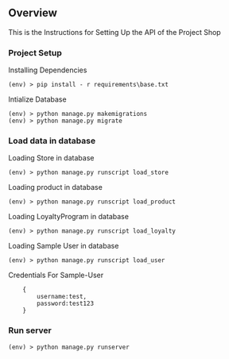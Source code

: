 ## Overview
This is the Instructions for Setting Up the API of the Project Shop

### Project Setup

Installing Dependencies
```
(env) > pip install - r requirements\base.txt

```
Intialize Database
```
(env) > python manage.py makemigrations
(env) > python manage.py migrate

```
### Load data in database

<p>Loading Store in database</p>

```
(env) > python manage.py runscript load_store
```

<p>Loading product in database</p>

```
(env) > python manage.py runscript load_product
```

<p>Loading LoyaltyProgram in database</p>

```
(env) > python manage.py runscript load_loyalty
```
<p>Loading Sample User in database</p>

```
(env) > python manage.py runscript load_user
```

Credentials For Sample-User

```
    {
        username:test,
        password:test123
    }
```

### Run server

```
(env) > python manage.py runserver
```